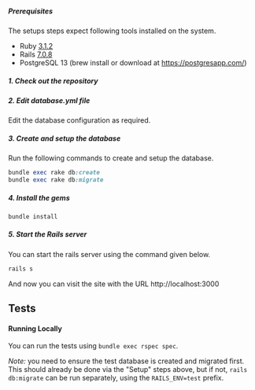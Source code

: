 ##### Prerequisites

The setups steps expect following tools installed on the system.

- Ruby [3.1.2](https://github.com/organization/project-name/blob/master/.ruby-version#L1)
- Rails [7.0.8](https://github.com/organization/project-name/blob/master/Gemfile#L12)
- PostgreSQL 13 (brew install or download at https://postgresapp.com/)

##### 1. Check out the repository

##### 2. Edit database.yml file

Edit the database configuration as required.


##### 3. Create and setup the database

Run the following commands to create and setup the database.

```ruby
bundle exec rake db:create
bundle exec rake db:migrate
```

##### 4. Install the gems

```ruby
bundle install
```

##### 5. Start the Rails server

You can start the rails server using the command given below.

```ruby
rails s
```

And now you can visit the site with the URL http://localhost:3000

## Tests

#### Running Locally

You can run the tests using `bundle exec rspec spec`.

_Note:_ you need to ensure the test database is created and migrated first. This should already be done via the "Setup" steps above, but if not, `rails db:migrate` can be run separately, using the `RAILS_ENV=test` prefix.

